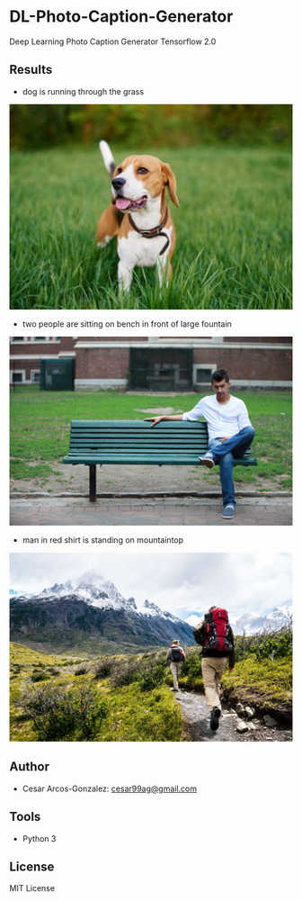# DL-Photo-Caption-Generator
Deep Learning Photo Caption Generator Tensorflow 2.0

## Results
* dog is running through the grass

![Test Image 1](example1.jpg)

* two people are sitting on bench in front of large fountain 

![Test Image 2](example2.jpg)

* man in red shirt is standing on mountaintop

![Test Image 3](example3.jpg)

## Author
- Cesar Arcos-Gonzalez: cesar99ag@gmail.com

## Tools
- Python 3

## License
MIT License

